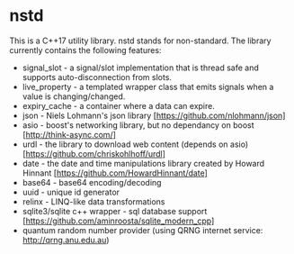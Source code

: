 # nstd

This is a C++17 utility library. nstd stands for non-standard.
The library currently contains the following features:
   * signal_slot    - a signal/slot implementation that is thread safe and supports auto-disconnection from slots.
   * live_property - a templated wrapper class that emits signals when a value is changing/changed.
   * expiry_cache  - a container where a data can expire.
   * json - Niels Lohmann's json library [https://github.com/nlohmann/json]
   * asio - boost's networking library, but no dependancy on boost [http://think-async.com/]
   * urdl - the library to download web content (depends on asio) [https://github.com/chriskohlhoff/urdl]
   * date - the date and time manipulations library created by Howard Hinnant [https://github.com/HowardHinnant/date]
   * base64 - base64 encoding/decoding
   * uuid - unique id generator
   * relinx - LINQ-like data transformations
   * sqlite3/sqlite c++ wrapper - sql database support [https://github.com/aminroosta/sqlite_modern_cpp]
   * quantum random number provider (using QRNG internet service: http://qrng.anu.edu.au)
